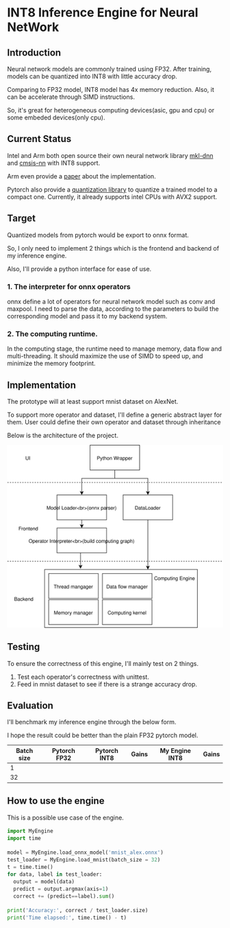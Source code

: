 # INT8 Inference Engine for Neural NetWork
## Introduction
Neural network models are commonly trained using FP32. After training, models can be quantized into INT8 with little accuracy drop. 

Comparing to FP32 model, INT8 model has 4x memory reduction.
Also, it can be accelerate through SIMD instructions.

So, it's great for heterogeneous computing devices(asic, gpu and cpu) or some embeded devices(only cpu).
## Current Status
Intel and Arm both open source their own neural network library [mkl-dnn](https://github.com/intel/mkl-dnn) and [cmsis-nn](https://github.com/ARM-software/CMSIS_5/tree/develop/CMSIS/NN) with INT8 support.

Arm even provide a [paper](https://arxiv.org/abs/1801.06601) about the implementation.

Pytorch also provide a [quantization library](https://pytorch.org/docs/stable/quantization.html) to quantize a trained model to a compact one.
Currently, it already supports intel CPUs with AVX2 support.

## Target
Quantized models from pytorch would be export to onnx format.

So, I only need to implement 2 things which is the frontend and backend of my inference engine.

Also, I'll provide a python interface for ease of use.

### 1. The interpreter for onnx operators
onnx define a lot of operators for neural network model such as conv and maxpool.
I need to parse the data, according to the parameters to build the corresponding model and pass it to my backend system.
### 2. The computing runtime.
In the computing stage, the runtime need to manage memory, data flow and multi-threading.
It should maximize the use of SIMD to speed up, and minimize the memory footprint.

## Implementation

The prototype will at least support mnist dataset on AlexNet.

To support more operator and dataset, I'll define a generic abstract layer for them.
User could define their own operator and dataset through inheritance

Below is the architecture of the project.

![architecture](./architecture.svg)

## Testing
To ensure the correctness of this engine, I'll mainly test on 2 things.
1. Test each operator's correctness with unittest.
2. Feed in mnist dataset to see if there is a strange accuracy drop.

## Evaluation
I'll benchmark my inference engine through the below form.

I hope the result could be better than the plain FP32 pytorch model.

|Batch size|Pytorch FP32|Pytorch INT8|Gains|My Engine INT8|Gains|
|---|---|---|---|---|---|
|1|
|32|

## How to use the engine
This is a possible use case of the engine.

```python
import MyEngine
import time

model = MyEngine.load_onnx_model('mnist_alex.onnx')
test_loader = MyEngine.load_mnist(batch_size = 32)
t = time.time()
for data, label in test_loader:
  output = model(data)
  predict = output.argmax(axis=1)
  correct += (predict==label).sum()
  
print('Accuracy:', correct / test_loader.size)
print('Time elapsed:', time.time() - t)
```
